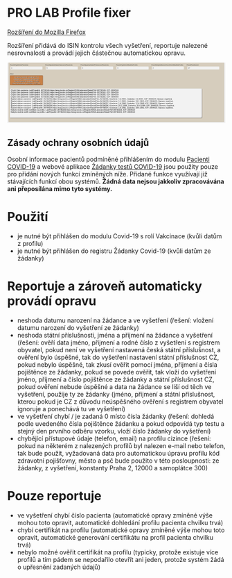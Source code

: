 # PRO LAB Profile fixer

[Rozšíření do Mozilla Firefox](https://addons.mozilla.org/addon/pro-lab-profile-fixer)

Rozšíření přidává do ISIN kontrolu všech vyšetření, reportuje nalezené nesrovnalosti a provádí jejich částečnou automatickou opravu.

![Preview](preview/nahled.png)

## Zásady ochrany osobních údajů

Osobní informace pacientů podmíněné přihlášením do modulu [Pacienti COVID-19](https://ereg.ksrzis.cz/Registr/CUDZadanky/VyhledaniPacienta) a webové aplikace [Žádanky testů COVID-19](https://eregpublicsecure.ksrzis.cz/Registr/CUD/Overeni) jsou použity pouze pro přidání nových funkcí zmíněných níže. Přidané funkce využívají již stávajících funkcí obou systémů. **Žádná data nejsou jakkoliv zpracovávána ani přeposílána mimo tyto systémy.**

# Použití

- je nutné být přihlášen do modulu Covid-19 s rolí Vakcinace (kvůli datům z profilu)
- je nutné být přihlášen do registru Žádanky Covid-19 (kvůli datům ze žádanky)

# Reportuje a zároveň automaticky provádí opravu

- neshoda datumu narození na žádance a ve vyšetření (řešení: vložení datumu narození do vyšetření ze žádanky)
- neshoda státní příslušnosti, jména a přijmení na žádance a vyšetření (řešení: ověří data jméno, přijmení a rodné číslo z vyšetření s registrem obyvatel, pokud není ve vyšetření nastavená česká státní příslušnost, a ověření bylo úspěšné, tak do vyšetření nastavení státní příslušnost CZ, pokud nebylo úspěšné, tak zkusí ověřit pomocí jména, přijmení a čísla pojištěnce ze žádanky, pokud se povede ověřit, tak vloží do vyšetření jméno, přijmení a číslo pojištěnce ze žádanky a státní příslušnost CZ, pokud ověření nebude úspěšné a data na žádance se liší od těch ve vyšetření, použije ty ze žádanky (jméno, přijmení a státní příslušnost, kterou pokud je CZ z důvodu neúspěšného ověření s registrem obyvatel ignoruje a ponechává tu ve vyšetření)
- ve vyšetření chybí / je zadaná 0 místo čísla žádanky (řešení: dohledá podle uvedeného čísla pojištěnce žádanku a pokud odpovídá typ testu a stejný den prvního odběru vzorku, vloží číslo žádanky do vyšetření)
- chybějící přístupové údaje (telefon, email) na profilu cizince (řešení: pokud na některém z nalezených profilů byl nalezen e-mail nebo telefon, tak bude použit, vyžadovaná data pro automatickou úpravu profilu kód zdravotní pojišťovny, město a psč bude použito v této posloupnosti: ze žádanky, z vyšetření, konstanty Praha 2, 12000 a samoplátce 300)

# Pouze reportuje

- ve vyšetření chybí číslo pacienta (automatické opravy zmíněné výše mohou toto opravit, automatické dohledání profilu pacienta chvilku trvá)
- chybí certifikát na profilu (automatické opravy zmíněné výše mohou toto opravit, automatické generování certifikátu na profil pacienta chvilku trvá)
- nebylo možné ověřit certifikát na profilu (typicky, protože existuje více profilů a tím pádem se nepodařilo otevřít ani jeden, protože systém žádá o upřesnění zadaných údajů)
